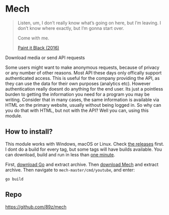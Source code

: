# Mech

> Listen, um, I don’t really know what’s going on here, but I’m leaving. I
> don’t know where exactly, but I’m gonna start over.
>
> Come with me.
>
> [Paint it Black (2016)][1]

Download media or send API requests

Some users might want to make anonymous requests, because of privacy or any
number of other reasons. Most API these days only offically support
authenticated access. This is useful for the company providing the API, as they
can use the data for their own purposes (analytics etc). However authentication
really doesnt do anything for the end user. Its just a pointless burden to
getting the information you need for a program you may be writing. Consider
that in many cases, the same information is available via HTML on the primary
website, usually without being logged in. So why can you do that with HTML, but
not with the API? Well you can, using this module.

[1]://f002.backblazeb2.com/file/ql8mlh/Paint.It.Black.2016.mp4

## How to install?

This module works with Windows, macOS or Linux. Check [the releases][2] first.
I dont do a build for every tag, but some tags will have builds available. You
can download, build and run in less than [one&nbsp;minute][3].

First, [download Go][4] and extract archive. Then [download Mech][5] and
extract archive. Then navigate to `mech-master/cmd/youtube`, and enter:

~~~
go build
~~~

[2]://github.com/89z/mech/releases
[3]://f002.backblazeb2.com/file/ql8mlh/googleplay.webm
[4]://go.dev/dl
[5]://github.com/89z/mech/archive/refs/heads/master.zip

## Repo

https://github.com/89z/mech
